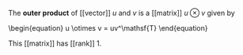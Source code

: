 The **outer product** of [[vector]] $u$ and $v$ is a [[matrix]] $u \otimes v$ given by

\begin{equation}
u \otimes v = uv^\mathsf{T}
\end{equation}

This [[matrix]] has [[rank]] 1.